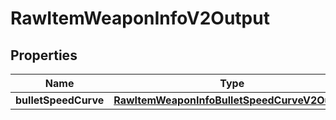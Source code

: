 
# RawItemWeaponInfoV2Output

## Properties
| Name | Type | Description | Notes |
| ------------ | ------------- | ------------- | ------------- |
| **bulletSpeedCurve** | [**RawItemWeaponInfoBulletSpeedCurveV2Output**](RawItemWeaponInfoBulletSpeedCurveV2Output.md) |  |  [optional] |



